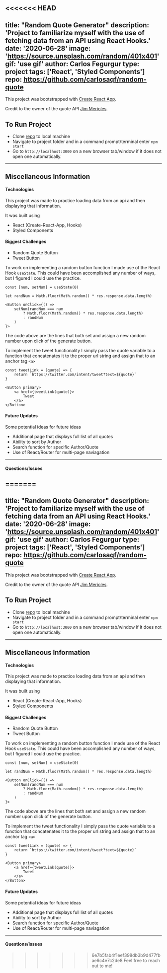 <<<<<<< HEAD
---
title: "Random Quote Generator"
description: 'Project to familiarize myself with the use of fetching data from an API using React Hooks.'
date: '2020-06-28'
image: 'https://source.unsplash.com/random/401x401'
gif: 'use gif'
author: Carlos Fegurgur
type: project
tags: ['React', 'Styled Components']
repo: https://github.com/carlosaqf/random-quote
---

This project was bootstrapped with [Create React App](https://github.com/facebook/create-react-app).

Credit to the owner of the quote API [Jim Merioles](https://github.com/jimmerioles).

## To Run Project
- Clone [repo](https://github.com/carlosaqf/random-quote) to local machine
- Navigate to project folder and in a command prompt/terminal enter `npm start`
- Go to `http://localhost:3000` on a new browser tab/window if it does not open one automatically.

---
## Miscellaneous Information

#### Technologies

This project was made to practice loading data from an api and then displaying that information.

It was built using

- React (Create-React-App, Hooks)
- Styled Components

#### Biggest Challenges

- Random Quote Button
- Tweet Button

To work on implementing a random button function I made use of the React Hook `useState`. This could have been accomplished any number of ways, but I figured I could use the practice.

```
const [num, setNum] = useState(0)

let randNum = Math.floor(Math.random() * res.response.data.length)

<Button onClick={() => 
	setNum(randNum === num 
		? Math.floor(Math.random() * res.response.data.length)
		: randNum
	)
}>
```
The code above are the lines that both set and assign a new random number upon click of the generate button. 

To implement the tweet functionality I simply pass the quote variable to a function that concatenates it to the proper url string and assign that to an anchor tag `<a>`

```
const tweetLink = (quote) => {
    return `https://twitter.com/intent/tweet?text=${quote}`
}

<Button primary>
    <a href={tweetLink(quote)}>
        Tweet
	</a>
</Button>
```

#### Future Updates

Some potential ideas for future ideas
- Additional page that displays full list of all quotes
- Ability to sort by Author
- Search function for specific Author/Quote
- Use of React/Router for multi-page naviagation

---

#### Questions/Issues

=======
---
title: "Random Quote Generator"
description: 'Project to familiarize myself with the use of fetching data from an API using React Hooks.'
date: '2020-06-28'
image: 'https://source.unsplash.com/random/401x401'
gif: 'use gif'
author: Carlos Fegurgur
type: project
tags: ['React', 'Styled Components']
repo: https://github.com/carlosaqf/random-quote
---

This project was bootstrapped with [Create React App](https://github.com/facebook/create-react-app).

Credit to the owner of the quote API [Jim Merioles](https://github.com/jimmerioles).

## To Run Project
- Clone [repo](https://github.com/carlosaqf/random-quote) to local machine
- Navigate to project folder and in a command prompt/terminal enter `npm start`
- Go to `http://localhost:3000` on a new browser tab/window if it does not open one automatically.

---
## Miscellaneous Information

#### Technologies

This project was made to practice loading data from an api and then displaying that information.

It was built using

- React (Create-React-App, Hooks)
- Styled Components

#### Biggest Challenges

- Random Quote Button
- Tweet Button

To work on implementing a random button function I made use of the React Hook `useState`. This could have been accomplished any number of ways, but I figured I could use the practice.

```
const [num, setNum] = useState(0)

let randNum = Math.floor(Math.random() * res.response.data.length)

<Button onClick={() => 
	setNum(randNum === num 
		? Math.floor(Math.random() * res.response.data.length)
		: randNum
	)
}>
```
The code above are the lines that both set and assign a new random number upon click of the generate button. 

To implement the tweet functionality I simply pass the quote variable to a function that concatenates it to the proper url string and assign that to an anchor tag `<a>`

```
const tweetLink = (quote) => {
    return `https://twitter.com/intent/tweet?text=${quote}`
}

<Button primary>
    <a href={tweetLink(quote)}>
        Tweet
	</a>
</Button>
```

#### Future Updates

Some potential ideas for future ideas
- Additional page that displays full list of all quotes
- Ability to sort by Author
- Search function for specific Author/Quote
- Use of React/Router for multi-page naviagation

---

#### Questions/Issues

>>>>>>> 6e7b5fab4f1eef398db3b9d477fbae6c4e7c2de8
Feel free to reach out to me! 
